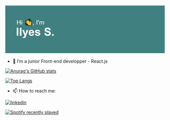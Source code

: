 ![](header.png)


- 🌱 I’m a junior Front-end developper - React.js



[![Anurag's GitHub stats](https://github-readme-stats.vercel.app/api?username=Enkiduduh&count_private=true&show_icons=true&theme=gruvbox)](https://github.com/anuraghazra/github-readme-stats)
 
[![Top Langs](https://github-readme-stats.vercel.app/api/top-langs/?username=Enkiduduh&layout=compact)](https://github.com/anuraghazra/github-readme-stats)
   
   
   - 📫 How to reach me: 
   
[![linkedin](https://cloud.githubusercontent.com/assets/17016297/18839848/0fc7e74e-83d2-11e6-8c6a-277fc9d6e067.png)][1]
    
[![Spotify recently played](https://spotify-recently-played-readme.vercel.app/api?user=1196434796&count=3)](https://open.spotify.com/user/1196434796)
     <br>

[1]: https://www.linkedin.com/in/ilyessoumardjouma/

